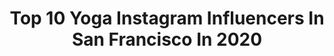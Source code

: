 ---
title: Top 10 Yoga Instagram Influencers In San Francisco In 2020
description: >-
  Find top yoga Instagram influencers in San Francisco in 2020. Most popular hashtags: #yoga #nature #california #travel.
platform: Instagram
profiles:
  - username: "prestigetree"
    fullname: >-
      Ty
    location: "United States"
    followers: 183068
    engagement: 55
    commentsToLikes: 0.001352
    avatar: "https://scontent-ams4-1.cdninstagram.com/v/t51.2885-19/s320x320/74338261_509993946448635_40166946469052416_n.jpg?_nc_ht=scontent-ams4-1.cdninstagram.com&_nc_ohc=i1cwola5wFAAX-EBNBk&oh=b85f2fd8e9d99a8a3faf1ae990f7ffd1&oe=5EA61741"
    verified: false
    hashtags: "#mexico, #plant, #spirits, #hula"
  - username: "yogamaris"
    fullname: >-
      maris degener
    location: "United States"
    followers: 66158
    engagement: 373
    commentsToLikes: 0.023269
    avatar: "https://scontent-ams4-1.cdninstagram.com/v/t51.2885-19/s320x320/69012382_2403297709917005_3624071018995253248_n.jpg?_nc_ht=scontent-ams4-1.cdninstagram.com&_nc_ohc=vr7Cpp1N-HsAX9UvsPh&oh=996f186845df84e7e13ae96257374d4e&oe=5EBB6B5E"
    verified: false
    hashtags: "#teacher, #iammarismovie, #whatimgoingthru, #sf"
  - username: "enabledcollective"
    fullname: >-
      max | male yoga - travel blog
    location: "United States"
    followers: 159898
    engagement: 143
    commentsToLikes: 0.033349
    avatar: "https://scontent-ams4-1.cdninstagram.com/v/t51.2885-19/s320x320/61950111_1300446810111794_7818113219263725568_n.jpg?_nc_ht=scontent-ams4-1.cdninstagram.com&_nc_ohc=Qlo47kDCgCUAX_604Rg&oh=34b5b9958b8e562ac7cafc898f6c2e0b&oe=5EBB085D"
    verified: false
    hashtags: "#relatable, #santafe, #ubud, #snowboarding"
  - username: "simonagyoga"
    fullname: >-
      Simona G Yoga
    location: "United States"
    followers: 19707
    engagement: 460
    commentsToLikes: 0.048448
    avatar: "https://scontent-lhr8-1.cdninstagram.com/v/t51.2885-19/s150x150/51530863_2082609241852732_8962040611381182464_n.jpg?_nc_ht=scontent-lhr8-1.cdninstagram.com&_nc_ohc=fsdTVtAdocsAX99WlwX&oh=27e860fec972d10ac4e4414413359cbe&oe=5EBA9A24"
    verified: false
    hashtags: "#onebreathatatime, #yogabeginner, #sisterhood, #equality"
  - username: "micah.walters.movement"
    fullname: >-
      Micah Walters
    location: "United States"
    followers: 20451
    engagement: 580
    commentsToLikes: 0.041833
    avatar: "https://scontent-ams4-1.cdninstagram.com/v/t51.2885-19/s320x320/12534273_167811430251501_1227793377_a.jpg?_nc_ht=scontent-ams4-1.cdninstagram.com&_nc_ohc=nhzdRB5KnTcAX9SZetQ&oh=315d81caff97904ff71b495009653d41&oe=5EB923FA"
    verified: false
    hashtags: "#mobilitytraining, #spinalmobility, #euamocwb, #middlesplitstraining"
  - username: "emlee7"
    fullname: >-
      Emma Lee | Fashion designer
    location: "United States"
    followers: 28280
    engagement: 205
    commentsToLikes: 0.028564
    avatar: "https://scontent-lhr8-1.cdninstagram.com/v/t51.2885-19/s320x320/42431967_189742955256826_2860397212104392704_n.jpg?_nc_ht=scontent-lhr8-1.cdninstagram.com&_nc_ohc=4KMC33pLrBIAX87iRUQ&oh=5ab7cfef5d3bf950818d7ed8921e11fe&oe=5EBC72E1"
    verified: false
    hashtags: "#lifewelltravelled, #architectureporn, #emma, #exploremore"
  - username: "chefakiraback"
    fullname: >-
      Akira Back (백승욱)
    location: "United States"
    followers: 40594
    engagement: 446
    commentsToLikes: 0.006058
    avatar: "https://scontent-ams4-1.cdninstagram.com/v/t51.2885-19/s320x320/69405107_2453086331588614_3064200247887527936_n.jpg?_nc_ht=scontent-ams4-1.cdninstagram.com&_nc_ohc=Ovf92gX8JGIAX8uu-Nd&oh=bcad9ba803b0d31bf1435490c2a9bbee&oe=5EB14889"
    verified: true
    hashtags: "#wakeup, #groceryshopping, #beveryhills, #camo"
  - username: "sonomacounty"
    fullname: >-
      Sonoma County, California
    location: "United States"
    followers: 43235
    engagement: 169
    commentsToLikes: 0.029710
    avatar: "https://scontent-lhr8-1.cdninstagram.com/v/t51.2885-19/s320x320/41601525_295023744649353_5353360010690691072_n.jpg?_nc_ht=scontent-lhr8-1.cdninstagram.com&_nc_ohc=G0O9vxYx9IoAX_MI-xu&oh=1983485734ca393212336d6d6f7ae454&oe=5EB35B50"
    verified: false
    hashtags: "#happy, #visitcalifornia, #mindfulness, #landscape"
  - username: "janetstoneyoga"
    fullname: >-
      Janet Stone
    location: "United States"
    followers: 40046
    engagement: 137
    commentsToLikes: 0.053851
    avatar: "https://scontent-ams4-1.cdninstagram.com/v/t51.2885-19/s320x320/41908664_521016914991187_5821725889376813056_n.jpg?_nc_ht=scontent-ams4-1.cdninstagram.com&_nc_ohc=BIFp9Krd_S4AX_enA0F&oh=0702f59ac018f8f107d111990786f0c8&oe=5EB6BC3A"
    verified: false
    hashtags: "#livingyoga, #stillpoint, #thankful, #samskaras"
  - username: "jennyclise_"
    fullname: >-
      Jenny Clise
    location: "United States"
    followers: 33512
    engagement: 611
    commentsToLikes: 0.046526
    avatar: "https://scontent-ams4-1.cdninstagram.com/v/t51.2885-19/s320x320/82556809_199509741173831_7553467187139182592_n.jpg?_nc_ht=scontent-ams4-1.cdninstagram.com&_nc_ohc=3oVvBWz25NsAX8_eWkh&oh=db7d9a31c8ccb67c70d0a9032d268207&oe=5EB7DC2F"
    verified: false
    hashtags: "#practiceyoga, #myyogajourney, #yogajournal, #myyogapractice"
---